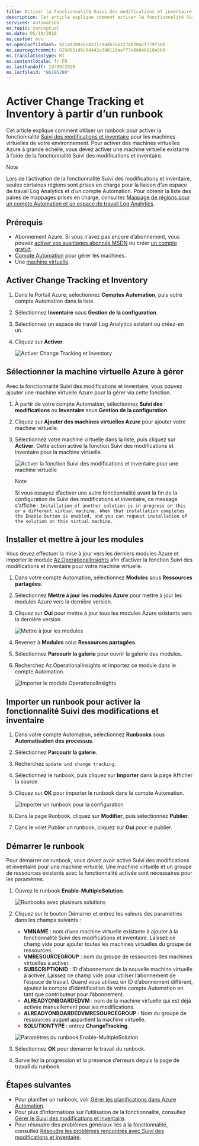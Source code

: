 ```yaml
---
title: Activer la fonctionnalité Suivi des modifications et inventaire d’Azure Automation à partir d’un runbook
description: Cet article explique comment activer la fonctionnalité Suivi des modifications et inventaire à partir d’un runbook.
services: automation
ms.topic: conceptual
ms.date: 05/10/2018
ms.custom: mvc
ms.openlocfilehash: 92149289c6c422179ddb3562274020acf779f10b
ms.sourcegitcommit: 829d951d5c90442a38012daaf77e86046018e5b9
ms.translationtype: HT
ms.contentlocale: fr-FR
ms.lasthandoff: 10/09/2020
ms.locfileid: "86186280"
---
```

# <a name="enable-change-tracking-and-inventory-from-a-runbook"></a>Activer Change Tracking et Inventory à partir d’un runbook

Cet article explique comment utiliser un runbook pour activer la fonctionnalité [Suivi des modifications et inventaire](change-tracking.md) pour les machines virtuelles de votre environnement. Pour activer des machines virtuelles Azure à grande échelle, vous devez activer une machine virtuelle existante à l’aide de la fonctionnalité Suivi des modifications et inventaire. 

> [!NOTE]
> Lors de l’activation de la fonctionnalité Suivi des modifications et inventaire, seules certaines régions sont prises en charge pour la liaison d’un espace de travail Log Analytics et d’un compte Automation. Pour obtenir la liste des paires de mappages prises en charge, consultez [Mappage de régions pour un compte Automation et un espace de travail Log Analytics](how-to/region-mappings.md).

## <a name="prerequisites"></a>Prérequis

* Abonnement Azure. Si vous n’avez pas encore d’abonnement, vous pouvez [activer vos avantages abonnés MSDN](https://azure.microsoft.com/pricing/member-offers/msdn-benefits-details/) ou créer [un compte gratuit](https://azure.microsoft.com/free/?WT.mc_id=A261C142F).
* [Compte Automation](./index.yml) pour gérer les machines.
* Une [machine virtuelle](../virtual-machines/windows/quick-create-portal.md).

## <a name="enable-change-tracking-and-inventory"></a>Activer Change Tracking et Inventory 

1. Dans le Portail Azure, sélectionnez **Comptes Automation**, puis votre compte Automation dans la liste.
1. Sélectionnez **Inventaire** sous **Gestion de la configuration**.
1. Sélectionnez un espace de travail Log Analytics existant ou créez-en un. 
1. Cliquez sur **Activer**.

    ![Activer Change Tracking et Inventory](media/automation-enable-changes-from-runbook/inventory-onboard.png)

## <a name="select-azure-vm-to-manage"></a>Sélectionner la machine virtuelle Azure à gérer

Avec la fonctionnalité Suivi des modifications et inventaire, vous pouvez ajouter une machine virtuelle Azure pour la gérer via cette fonction.

1. À partir de votre compte Automation, sélectionnez **Suivi des modifications** ou **Inventaire** sous **Gestion de la configuration**.

2. Cliquez sur **Ajouter des machines virtuelles Azure** pour ajouter votre machine virtuelle.

3. Sélectionnez votre machine virtuelle dans la liste, puis cliquez sur **Activer**. Cette action active la fonction Suivi des modifications et inventaire pour la machine virtuelle.

   ![Activer la fonction Suivi des modifications et inventaire pour une machine virtuelle](media/automation-enable-changes-from-runbook/enable-change-tracking.png)

    > [!NOTE]
    > Si vous essayez d’activer une autre fonctionnalité avant la fin de la configuration de Suivi des modifications et inventaire, ce message s’affiche : `Installation of another solution is in progress on this or a different virtual machine. When that installation completes the Enable button is enabled, and you can request installation of the solution on this virtual machine.`

## <a name="install-and-update-modules"></a>Installer et mettre à jour les modules

Vous devez effectuer la mise à jour vers les derniers modules Azure et importer le module [Az.OperationalInsights](/powershell/module/az.operationalinsights/?view=azps-3.7.0) afin d’activer la fonction Suivi des modifications et inventaire pour votre machine virtuelle.

1. Dans votre compte Automation, sélectionnez **Modules** sous **Ressources partagées**. 
2. Sélectionnez **Mettre à jour les modules Azure** pour mettre à jour les modules Azure vers la dernière version. 
3. Cliquez sur **Oui** pour mettre à jour tous les modules Azure existants vers la dernière version.

    ![Mettre à jour les modules](media/automation-enable-changes-from-runbook/update-modules.png)

4. Revenez à **Modules** sous **Ressources partagées**. 
5. Sélectionnez **Parcourir la galerie** pour ouvrir la galerie des modules. 
6. Recherchez Az.OperationalInsights et importez ce module dans le compte Automation.

    ![Importer le module OperationalInsights](media/automation-enable-changes-from-runbook/import-operational-insights-module.png)

## <a name="import-a-runbook-to-enable-change-tracking-and-inventory"></a>Importer un runbook pour activer la fonctionnalité Suivi des modifications et inventaire

1. Dans votre compte Automation, sélectionnez **Runbooks** sous **Automatisation des processus**.
2. Sélectionnez **Parcourir la galerie**.
3. Recherchez `update and change tracking`.
4. Sélectionnez le runbook, puis cliquez sur **Importer** dans la page Afficher la source. 
5. Cliquez sur **OK** pour importer le runbook dans le compte Automation.

   ![Importer un runbook pour la configuration](media/automation-enable-changes-from-runbook/import-from-gallery.png)

6. Dans la page Runbook, cliquez sur **Modifier**, puis sélectionnez **Publier**. 
7. Dans le volet Publier un runbook, cliquez sur **Oui** pour le publier.

## <a name="start-the-runbook"></a>Démarrer le runbook

Pour démarrer ce runbook, vous devez avoir activé Suivi des modifications et inventaire pour une machine virtuelle. Une machine virtuelle et un groupe de ressources existants avec la fonctionnalité activée sont nécessaires pour les paramètres.

1. Ouvrez le runbook **Enable-MultipleSolution**.

   ![Runbooks avec plusieurs solutions](media/automation-enable-changes-from-runbook/runbook-overview.png)

1. Cliquez sur le bouton Démarrer et entrez les valeurs des paramètres dans les champs suivants :

   * **VMNAME** : nom d’une machine virtuelle existante à ajouter à la fonctionnalité Suivi des modifications et inventaire. Laissez ce champ vide pour ajouter toutes les machines virtuelles du groupe de ressources.
   * **VMRESOURCEGROUP** : nom du groupe de ressources des machines virtuelles à activer.
   * **SUBSCRIPTIONID** : ID d’abonnement de la nouvelle machine virtuelle à activer. Laissez ce champ vide pour utiliser l’abonnement de l’espace de travail. Quand vous utilisez un ID d’abonnement différent, ajoutez le compte d’identification de votre compte Automation en tant que contributeur pour l’abonnement.
   * **ALREADYONBOARDEDVM** : nom de la machine virtuelle qui est déjà activée manuellement pour les modifications.
   * **ALREADYONBOARDEDVMRESOURCEGROUP** : Nom du groupe de ressources auquel appartient la machine virtuelle.
   * **SOLUTIONTYPE** : entrez **ChangeTracking**.

   ![Paramètres du runbook Enable-MultipleSolution](media/automation-enable-changes-from-runbook/runbook-parameters.png)

1. Sélectionnez **OK** pour démarrer le travail du runbook.
1. Surveillez la progression et la présence d’erreurs depuis la page de travail du runbook.

## <a name="next-steps"></a>Étapes suivantes

* Pour planifier un runbook, voir [Gérer les planifications dans Azure Automation](shared-resources/schedules.md).
* Pour plus d’informations sur l’utilisation de la fonctionnalité, consultez [Gérer le Suivi des modifications et inventaire](change-tracking-file-contents.md).
* Pour résoudre des problèmes généraux liés à la fonctionnalité, consultez [Résoudre les problèmes rencontrés avec Suivi des modifications et inventaire](troubleshoot/change-tracking.md).

